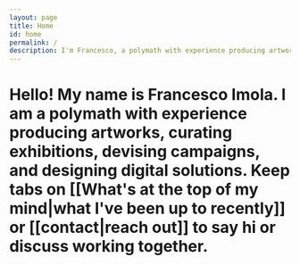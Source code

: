 ```yaml
---
layout: page
title: Home
id: home
permalink: /
description: I'm Francesco, a polymath with experience producing artworks, curating exhibitions, devising campaigns, and designing digital solutions.
---
```

<h1>Hello! My name is Francesco Imola. I am a polymath with experience producing artworks, curating exhibitions, devising campaigns, and designing digital solutions. Keep tabs on [[What's at the top of my mind|what I've been up to recently]] or [[contact|reach out]] to say hi or discuss working together.</h1>
